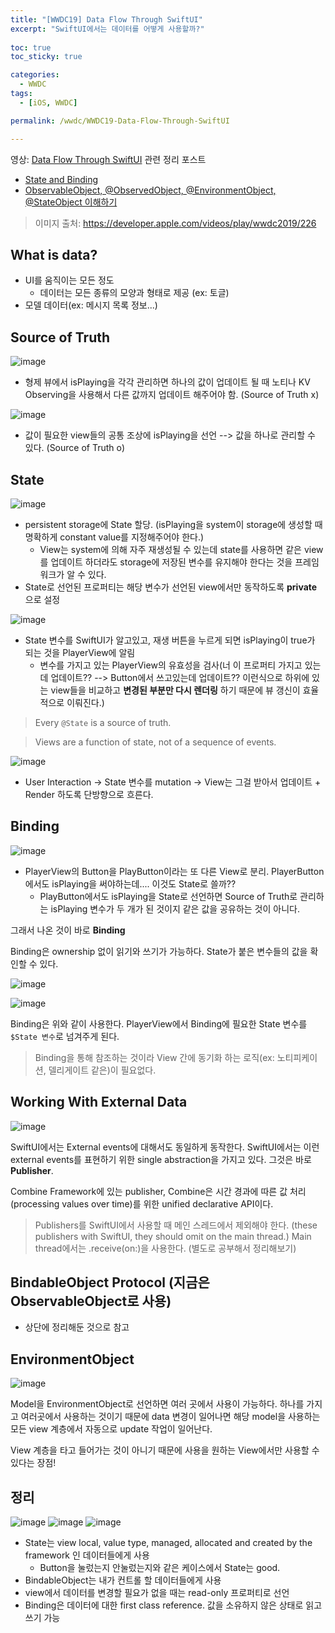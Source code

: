 ```yaml
---
title: "[WWDC19] Data Flow Through SwiftUI"
excerpt: "SwiftUI에서는 데이터를 어떻게 사용할까?"
  
toc: true
toc_sticky: true

categories:
  - WWDC
tags:
  - [iOS, WWDC]

permalink: /wwdc/WWDC19-Data-Flow-Through-SwiftUI

---
```


영상: [Data Flow Through SwiftUI](https://developer.apple.com/videos/play/wwdc2019/226)
관련 정리 포스트
- [State and Binding](https://eunjoochoi.github.io/ios-docs/swiftui-state-and-binding)
- [ObservableObject, @ObservedObject, @EnvironmentObject, @StateObject 이해하기](https://eunjoochoi.github.io/ios-docs/managing-model-data-in-your-app)

> 이미지 출처: https://developer.apple.com/videos/play/wwdc2019/226

## What is data?
- UI를 움직이는 모든 정도
   - 데이터는 모든 종류의 모양과 형태로 제공 (ex: 토글)
- 모델 데이터(ex: 메시지 목록 정보...)

## Source of Truth
![image](https://user-images.githubusercontent.com/22000470/201662222-88805256-5e60-4370-aa69-f4ec11302837.png)

- 형제 뷰에서 isPlaying을 각각 관리하면 하나의 값이 업데이트 될 때 노티나 KV Observing을 사용해서 다른 값까지 업데이트 해주어야 함. (Source of Truth x)

![image](https://user-images.githubusercontent.com/22000470/201662239-9b9aa344-326b-49bc-b676-3d796004b50b.png)

- 값이 필요한 view들의 공통 조상에 isPlaying을 선언 --> 값을 하나로 관리할 수 있다. (Source of Truth o)

## State
![image](https://user-images.githubusercontent.com/22000470/201663710-9fa9301f-9857-43b8-91df-32cfb91c9b44.png)

- persistent storage에 State 할당. (isPlaying을 system이 storage에 생성할 때 명확하게 constant value를 지정해주어야 한다.)
   - View는 system에 의해 자주 재생성될 수 있는데 state를 사용하면 같은 view를 업데이트 하더라도 storage에 저장된 변수를 유지해야 한다는 것을 프레임워크가 알 수 있다.
- State로 선언된 프로퍼티는 해당 변수가 선언된 view에서만 동작하도록 **private** 으로 설정

![image](https://user-images.githubusercontent.com/22000470/201665614-ef204731-8364-46e2-8419-06ee72401091.png)

- State 변수를 SwiftUI가 알고있고, 재생 버튼을 누르게 되면 isPlaying이 true가 되는 것을 PlayerView에 알림
   - 변수를 가지고 있는 PlayerView의 유효성을 검사(너 이 프로퍼티 가지고 있는데 업데이트?? --> Button에서 쓰고있는데 업데이트?? 이런식으로 하위에 있는 view들을 비교하고 **변경된 부분만 다시 렌더링** 하기 때문에 뷰 갱신이 효율적으로 이뤄진다.)

> Every `@State` is a source of truth.

> Views are a function of state, not of a sequence of events.

![image](https://user-images.githubusercontent.com/22000470/201667584-071faf07-01d8-46cc-b319-d1d608f59e4f.png)

- User Interaction -> State 변수를 mutation -> View는 그걸 받아서 업데이트 + Render 하도록 단방향으로 흐른다.

## Binding

![image](https://user-images.githubusercontent.com/22000470/201668950-5fb143bf-ba50-425a-8341-c4fe0f90c9f8.png)

- PlayerView의 Button을 PlayButton이라는 또 다른 View로 분리. PlayerButton에서도 isPlaying을 써야하는데.... 이것도 State로 쓸까??
   - PlayButton에서도 isPlaying을 State로 선언하면 Source of Truth로 관리하는 isPlaying 변수가 두 개가 된 것이지 같은 값을 공유하는 것이 아니다.

그래서 나온 것이 바로 **Binding**

Binding은 ownership 없이 읽기와 쓰기가 가능하다. State가 붙은 변수들의 값을 확인할 수 있다.

![image](https://user-images.githubusercontent.com/22000470/201669694-2e9a622c-7316-4964-bf05-ab46ec777420.png)

![image](https://user-images.githubusercontent.com/22000470/201669474-c0af59a7-014d-44df-9aca-d0d4060296ae.png)

Binding은 위와 같이 사용한다. PlayerView에서 Binding에 필요한 State 변수를 `$State 변수`로 넘겨주게 된다.

> Binding을 통해 참조하는 것이라 View 간에 동기화 하는 로직(ex: 노티피케이션, 델리게이트 같은)이 필요없다. 

## Working With External Data
![image](https://user-images.githubusercontent.com/22000470/201671738-312aa364-0190-45a1-af16-52536328232f.png)

SwiftUI에서는 External events에 대해서도 동일하게 동작한다. SwiftUI에서는 이런 external events를 표현하기 위한 single abstraction을 가지고 있다. 그것은 바로 **Publisher**.

Combine Framework에 있는 publisher, Combine은 시간 경과에 따른 값 처리(processing values over time)를 위한 unified declarative API이다.

> Publishers를 SwiftUI에서 사용할 때 메인 스레드에서 제외해야 한다. (these publishers with SwiftUI, they should omit on the main thread.) Main thread에서는 .receive(on:)을 사용한다. (별도로 공부해서 정리해보기)

## BindableObject Protocol (지금은 ObservableObject로 사용)
- 상단에 정리해둔 것으로 참고

## EnvironmentObject
![image](https://user-images.githubusercontent.com/22000470/201677920-76b765ad-358e-49e6-8159-48551aafe489.png)

Model을 EnvironmentObject로 선언하면 여러 곳에서 사용이 가능하다. 하나를 가지고 여러곳에서 사용하는 것이기 때문에 data 변경이 일어나면 해당 model을 사용하는 모든 view 계층에서 자동으로 update 작업이 일어난다.

View 계층을 타고 들어가는 것이 아니기 때문에 사용을 원하는 View에서만 사용할 수 있다는 장점!

## 정리
![image](https://user-images.githubusercontent.com/22000470/201678760-c9d68ad4-7d66-4cf3-b74a-b3c35bac2fac.png)
![image](https://user-images.githubusercontent.com/22000470/201678831-1c425b37-867f-4b73-8ba2-96e833c1b32b.png)
![image](https://user-images.githubusercontent.com/22000470/201678880-9f53456f-21e9-4c9e-9e4f-e10403b83ac6.png)

- State는 view local, value type, managed, allocated and created by the framework 인 데이터들에게 사용
   - Button을 눌렀는지 안눌렀는지와 같은 케이스에서 State는 good.
- BindableObject는 내가 컨트롤 할 데이터들에게 사용
- view에서 데이터를 변경할 필요가 없을 때는 read-only 프로퍼티로 선언
- Binding은 데이터에 대한 first class reference. 값을 소유하지 않은 상태로 읽고 쓰기 가능
